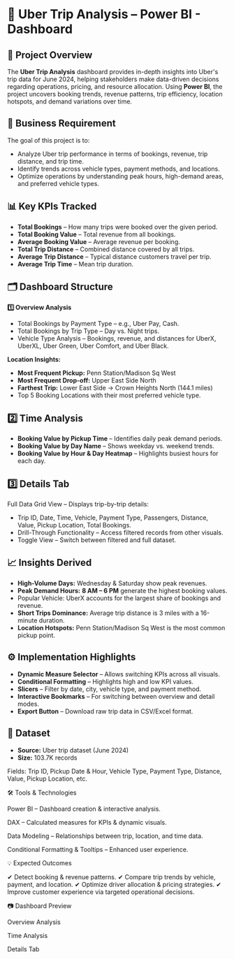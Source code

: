 # 🚖 Uber Trip Analysis – Power BI - Dashboard
## 📌 Project Overview
The **Uber Trip Analysis** dashboard provides in-depth insights into Uber's trip data for June 2024, helping stakeholders make data-driven decisions regarding operations, pricing, and resource allocation.
Using **Power BI**, the project uncovers booking trends, revenue patterns, trip efficiency, location hotspots, and demand variations over time.


## 🎯 Business Requirement
The goal of this project is to:
- Analyze Uber trip performance in terms of bookings, revenue, trip distance, and trip time.
- Identify trends across vehicle types, payment methods, and locations.
- Optimize operations by understanding peak hours, high-demand areas, and preferred vehicle types.

## 📊 Key KPIs Tracked
- **Total Bookings** – How many trips were booked over the given period.
- **Total Booking Value** – Total revenue from all bookings.
- **Average Booking Value** – Average revenue per booking.       
- **Total Trip Distance** – Combined distance covered by all trips. 
- **Average Trip Distance** – Typical distance customers travel per trip.
- **Average Trip Time** – Mean trip duration.


## 🗂 Dashboard Structure
**1️⃣ Overview Analysis**
- Total Bookings by Payment Type – e.g., Uber Pay, Cash.
- Total Bookings by Trip Type – Day vs. Night trips.
- Vehicle Type Analysis – Bookings, revenue, and distances for UberX, UberXL, Uber Green, Uber Comfort, and Uber Black.

**Location Insights:**
- **Most Frequent Pickup:** Penn Station/Madison Sq West
- **Most Frequent Drop-off:** Upper East Side North
- **Farthest Trip:** Lower East Side → Crown Heights North (144.1 miles)
- Top 5 Booking Locations with their most preferred vehicle type.

## 2️⃣ Time Analysis
- **Booking Value by Pickup Time** – Identifies daily peak demand periods.
- **Booking Value by Day Name** – Shows weekday vs. weekend trends.
- **Booking Value by Hour & Day Heatmap** – Highlights busiest hours for each day.

## 3️⃣ Details Tab
Full Data Grid View – Displays trip-by-trip details:
- Trip ID, Date, Time, Vehicle, Payment Type, Passengers, Distance, Value, Pickup Location, Total Bookings.
- Drill-Through Functionality – Access filtered records from other visuals.
- Toggle View – Switch between filtered and full dataset.

## 📈 Insights Derived

- **High-Volume Days:** Wednesday & Saturday show peak revenues.
- **Peak Demand Hours:** **8 AM – 6 PM** generate the highest booking values.
- Popular Vehicle: UberX accounts for the largest share of bookings and revenue.
- **Short Trips Dominance:** Average trip distance is 3 miles with a 16-minute duration.
- **Location Hotspots:** Penn Station/Madison Sq West is the most common pickup point.

## ⚙️ Implementation Highlights

- **Dynamic Measure Selector** – Allows switching KPIs across all visuals.
- **Conditional Formatting** – Highlights high and low KPI values.
- **Slicers** – Filter by date, city, vehicle type, and payment method.
- **Interactive Bookmarks** – For switching between overview and detail modes.
- **Export Button** – Download raw trip data in CSV/Excel format.

## 📂 Dataset
- **Source:** Uber trip dataset (June 2024)
- **Size:** 103.7K records

Fields: Trip ID, Pickup Date & Hour, Vehicle Type, Payment Type, Distance, Value, Pickup Location, etc.

🛠 Tools & Technologies

Power BI – Dashboard creation & interactive analysis.

DAX – Calculated measures for KPIs & dynamic visuals.

Data Modeling – Relationships between trip, location, and time data.

Conditional Formatting & Tooltips – Enhanced user experience.



💡 Expected Outcomes

✔ Detect booking & revenue patterns.
✔ Compare trip trends by vehicle, payment, and location.
✔ Optimize driver allocation & pricing strategies.
✔ Improve customer experience via targeted operational decisions.

📷 Dashboard Preview

Overview Analysis


Time Analysis


Details Tab
